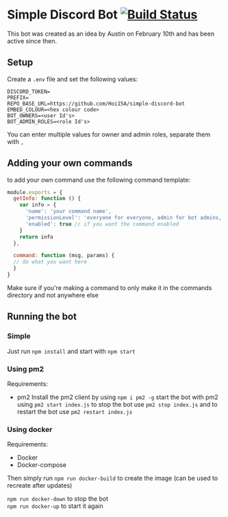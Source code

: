 # Simple Discord Bot [![Build Status](https://travis-ci.org/Hoi15A/simple-discord-bot.svg?branch=master)](https://travis-ci.org/Hoi15A/simple-discord-bot)
This bot was created as an idea by Austin on February 10th and has been active since then.

## Setup
Create a `.env` file and set the following values:
```
DISCORD_TOKEN=
PREFIX=
REPO_BASE_URL=https://github.com/Hoi15A/simple-discord-bot
EMBED_COLOUR=<hex colour code>
BOT_OWNERS=<user Id's>
BOT_ADMIN_ROLES=<role Id's>
```
You can enter multiple values for owner and admin roles, separate them with `,`

## Adding your own commands
to add your own command use the following command template:
```js
module.exports = {
  getInfo: function () {
    var info = {
      'name': 'your command name',
      'permissionLevel': 'everyone for everyone, admin for bot admins, owner for just yourself'
      'enabled': true // if you want the command enabled
    }
    return info
  },

  command: function (msg, params) {
  // do what you want here
  }
}
```  
Make sure if you're making a command to only make it in the commands directory and not anywhere else

## Running the bot
### Simple
Just run `npm install` and start with `npm start`

### Using pm2
Requirements: 
- pm2
Install the pm2 client by using `npm i pm2 -g` 
start the bot with pm2 using `pm2 start index.js`
to stop the bot use `pm2 stop index.js`
and to restart the bot use `pm2 restart index.js`

### Using docker
Requirements:
- Docker
- Docker-compose

Then simply run `npm run docker-build` to create the image (can be used to recreate after updates)

`npm run docker-down` to stop the bot<br>
`npm run docker-up` to start it again
